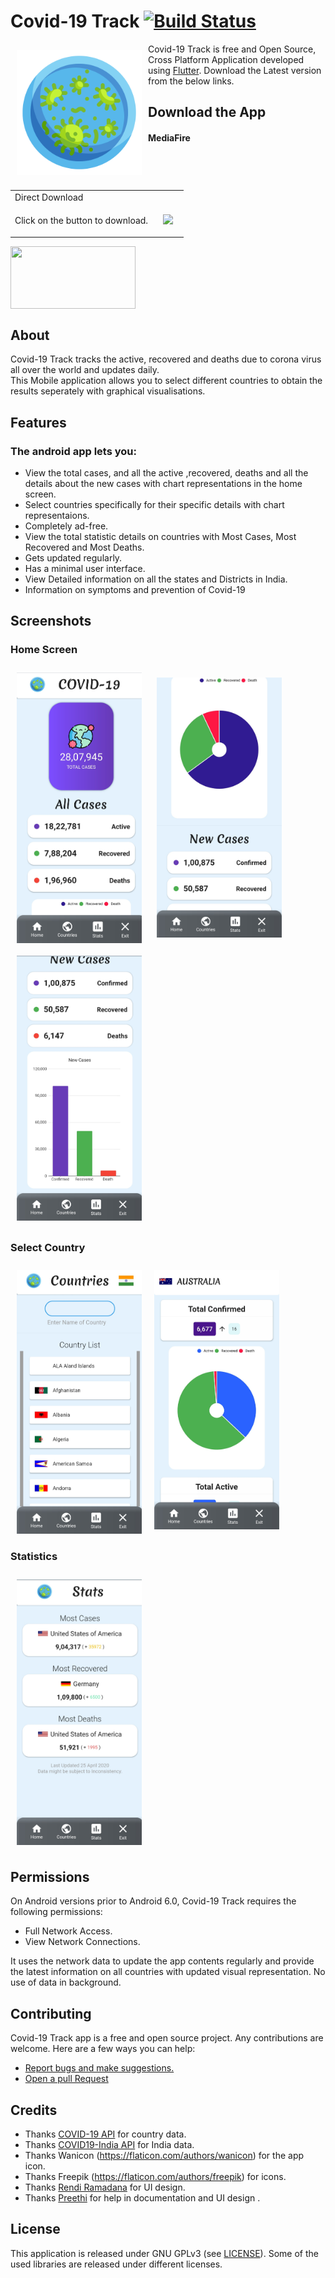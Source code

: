 # Covid-19 Track [![Build Status](https://travis-ci.org/wallabag/android-app.svg?branch=master)](https://travis-ci.org/wallabag/android-app)

<img src="images/app-icon.png" align="left"
width="200" hspace="10" vspace="10">

  
Covid-19 Track is free and Open Source, Cross Platform Application developed using [Flutter](https://github.com/flutter/flutter).
Download the Latest version from the below links.

## Download the App



<table style="border:0px" align="right">
  <tr>
    <td> Direct Download</td>
  </tr>
  <tr>
    <td>
<p>Click on the button to download.</p>
    </td>
    <td>

[<img src="https://image.flaticon.com/icons/svg/443/443049.svg" 
width="60" hspace="10" >](https://github.com/adarshbalu/covid_track/raw/master/build/app/outputs/apk/release/app-release.apk) 
</td>
</tr>
</table>

#### MediaFire
[<img align="center" src="https://www.pngkey.com/png/detail/189-1892159_five-nights-at-freddys-4-halloween-dlc-update.png" width="200" height="100">](http://www.mediafire.com/file/b5vrphkkwe5138x/Covid-Tracker.apk/file)

## About

Covid-19 Track tracks the active, recovered and deaths due to corona virus all over the world and updates daily.  
This Mobile application allows you to select different countries to obtain the results seperately with graphical visualisations.


## Features

### The android app lets you:

- View the total cases, and all the active ,recovered, deaths and all the details about the new cases with chart representations in the   home screen.
- Select countries specifically for their specific details with chart representaions.
- Completely ad-free.
- View the total statistic details on countries with Most Cases, Most Recovered and Most Deaths.
- Gets updated regularly.
- Has a minimal user interface.
- View Detailed information on all the states and Districts in India.
- Information on symptoms and prevention of Covid-19

## Screenshots

### Home Screen
<img src="images/1.jpg" align="center"
width="200"
    hspace="10" vspace="10">
<img src="images/2.jpg" align="center"
width="200"
    hspace="10" vspace="10">
<img src="images/3.jpg" align="center"
width="200"
    hspace="10" vspace="10">
    
### Select Country

<img src="images/4.jpg" align="left"
width="200"
    hspace="10" vspace="10">
<img src="images/5.jpg" align="center"
width="200"
    hspace="10" vspace="10">
    
 ### Statistics
 
<img src="images/6.jpg" align="center"
width="200"
    hspace="10" vspace="10">

## Permissions

On Android versions prior to Android 6.0, Covid-19 Track requires the following permissions:
- Full Network Access.
- View Network Connections.

It uses the network data to update the app contents regularly and provide the latest information on all countries with updated visual representation.
No use of data in background.

## Contributing

Covid-19 Track app is a free and open source project. Any contributions are welcome. Here are a few ways you can help:
 * [Report bugs and make suggestions.](https://github.com/adarshbalu/covid_track/issues)
 * [Open a pull Request](https://github.com/adarshbalu/covid_track/pulls)
 

## Credits  
- Thanks [COVID-19 API](https://covid19api.com/) for country data.
- Thanks [COVID19-India API](https://api.covid19india.org/) for India data.
- Thanks Wanicon (https://flaticon.com/authors/wanicon) for the app icon.
- Thanks Freepik (https://flaticon.com/authors/freepik) for icons.
- Thanks [Rendi Ramadana](https://www.uplabs.com/posts/coronavirus-information-concept) for UI design.
- Thanks [Preethi](https://github.com/preethirkrish) for help in documentation and UI design .

## License

This application is released under GNU GPLv3 (see [LICENSE](LICENSE)).
Some of the used libraries are released under different licenses.
